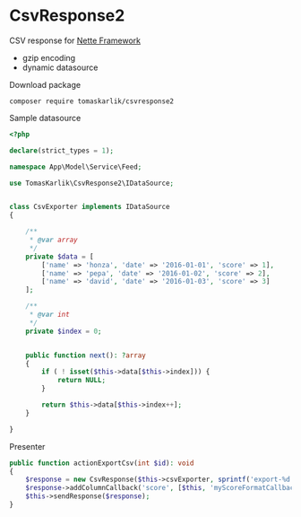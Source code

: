 # CsvResponse2
CSV response for [Nette Framework](https://github.com/nette/nette)

* gzip encoding
* dynamic datasource

Download package
```console
composer require tomaskarlik/csvresponse2
````

Sample datasource
```php
<?php

declare(strict_types = 1);

namespace App\Model\Service\Feed;

use TomasKarlik\CsvResponse2\IDataSource;


class CsvExporter implements IDataSource
{

	/**
	 * @var array
	 */
	private $data = [
		['name' => 'honza', 'date' => '2016-01-01', 'score' => 1],
		['name' => 'pepa', 'date' => '2016-01-02', 'score' => 2],
		['name' => 'david', 'date' => '2016-01-03', 'score' => 3]
	];

	/**
	 * @var int
	 */
	private $index = 0;


	public function next(): ?array
	{
		if ( ! isset($this->data[$this->index])) {
			return NULL;
		}

		return $this->data[$this->index++];
	}

}
```

Presenter
```php
public function actionExportCsv(int $id): void
{
	$response = new CsvResponse($this->csvExporter, sprintf('export-%d.csv', $id));
	$response->addColumnCallback('score', [$this, 'myScoreFormatCallback']);
	$this->sendResponse($response);
}
```